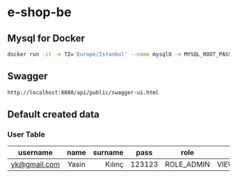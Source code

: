 # e-shop-be
## Mysql for Docker

```bash
docker run -it -e TZ='Europe/Istanbul' --name mysql8 -e MYSQL_ROOT_PASSWORD='root' -d -p 3306:3306 mysql:8.0.20 --character-set-server=utf8 --collation-server=utf8_general_ci --lower_case_table_names=1
```
## Swagger
```bash
http://localhost:8080/api/public/swagger-ui.html
```

## Default created data


### User Table
|username|name|surname|pass|role|permissions|
|:---:|:---:|---:|---|:---:|:---:|
|yk@gmail.com| Yasin| Kılınç|123123|ROLE_ADMIN|VIEW_PROFILE,VIEW_DASHBOARD


